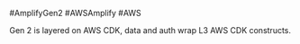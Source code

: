 #AmplifyGen2 #AWSAmplify #AWS 

Gen 2 is layered on AWS CDK, data and auth wrap L3 AWS CDK constructs. 